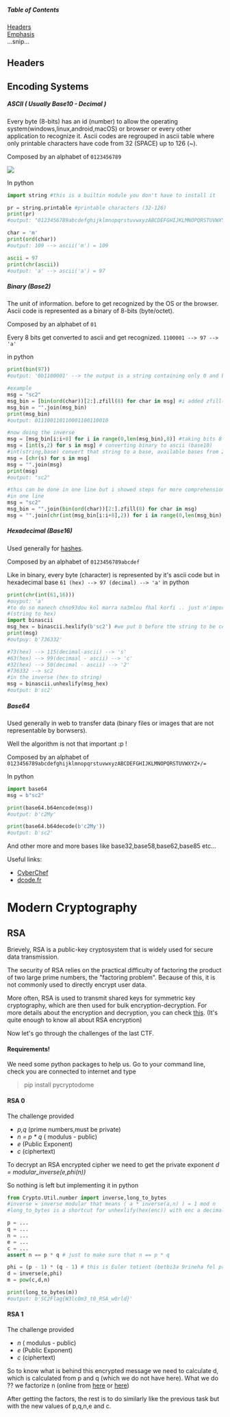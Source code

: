 ##### Table of Contents  
[Headers](#headers)  
[Emphasis](#emphasis)  
...snip...    
<a name="headers"/>
## Headers


## Encoding Systems

##### ASCII ( Usually Base10 - Decimal )
Every byte (8-bits) has an id (number) to allow the operating system(windows,linux,android,macOS) or browser or every other application to recognize it.
Ascii codes are regrouped in ascii table where only printable characters have code from 32 (SPACE) up to 126 (~).

Composed by an alphabet of
`0123456789`

![](http://www.asciitable.com/index/asciifull.gif)

In python  
~~~python
import string #this is a builtin module you don't have to install it

pr = string.printable #printable characters (32-126)
print(pr)
#output: "0123456789abcdefghijklmnopqrstuvwxyzABCDEFGHIJKLMNOPQRSTUVWXYZ!"#$%&\'()*+,-./:;<=>?@[\\]^_`{|}~ \t\n\r\x0b\x0c"

char = 'm'
print(ord(char)) 
#output: 109 --> ascii('m') = 109

ascii = 97
print(chr(ascii))
#output: 'a' --> ascii('a') = 97
~~~~

##### Binary (Base2)
The unit of information. before to get recognized by the OS or the browser. Ascii code is represented as a binary of 8-bits (byte/octet).

Composed by an alphabet of
`01`

Every 8 bits get converted to ascii and get recognized.
`1100001 --> 97 --> 'a'`

in python  
~~~python
print(bin(97))
#output: '0b1100001' --> the output is a string containing only 0 and beginning with 0b proving that's a binary representation

#example
msg = "sc2"
msg_bin = [bin(ord(char))[2:].zfill(8) for char in msg] #i added zfill(8) because python by default removes trailing "0" so the length won't be 8 but less (because all characters have ascii less than 127 = 2^8-1 that means a bit length less than 8
msg_bin = "".join(msg_bin)
print(msg_bin)
#output: 011100110110001100110010

#now doing the inverse
msg = [msg_bin[i:i+8] for i in range(0,len(msg_bin),8)] #taking bits 8 by 8
msg = [int(s,2) for s in msg] # converting binary to ascii (base10)
#int(string,base) convert that string to a base, available bases from 2 to 36
msg = [chr(s) for s in msg]
msg = "".join(msg)
print(msg)
#output: "sc2"

#this can be done in one line but i showed steps for more comprehension
#in one line
msg = "sc2"
msg_bin = "".join(bin(ord(char))[2:].zfill(8) for char in msg)
msg = "".join(chr(int(msg_bin[i:i+8],2)) for i in range(0,len(msg_bin),8))
~~~~

##### Hexadecimal (Base16)
Used generally for [hashes](https://blog.emsisoft.com/fr/6799/qu-est-ce-qu-un-hash/).

Composed by an alphabet of
`0123456789abcdef`

Like in binary, every byte (character) is represented by it's ascii code but in hexadecimal base
`61 (hex) --> 97 (decimal) --> 'a'`
in python
```python
print(chr(int(61,16)))
#ouyput: 'a'
#to do so manech chno93dou kol marra na3mlou fhal korfi .. just n'importiw module esmou binascii
#(string to hex)
import binascii
msg_hex = binascii.hexlify(b'sc2') #we put b before the string to be considered as a byte object that means every character will be equivalent to it's ascii code
print(msg)
#outpuy: b'736332'

#73(hex) --> 115(decimal-ascii) --> 's'
#63(hex) --> 99(decimaal - ascii) --> 'c'
#32(hex) --> 50(decimal - ascii) --> '2'
#736332 --> sc2
#in the inverse (hex to string)
msg = binascii.unhexlify(msg_hex)
#output: b'sc2'
```

##### Base64
Used generally in web to transfer data (binary files or images that are not representable by borwsers).

Well the algorithm is not that important :p !

Composed by an alphabet of `0123456789abcdefghijklmnopqrstuvwxyzABCDEFGHIJKLMNOPQRSTUVWXYZ+/=`

In python
```python
import base64
msg = b"sc2"

print(base64.b64encode(msg))
#output: b'c2My'

print(base64.b64decode(b'c2My'))
#output: b'sc2'

```

And other more and more bases like base32,base58,base62,base85 etc...


Useful links:
- [CyberChef](https://gchq.github.io/CyberChef/)
- [dcode.fr](https://www.dcode.fr/)




# Modern Cryptography
## RSA

Brievely, RSA is a public-key cryptosystem that is widely used for secure data transmission.

The security of RSA relies on the practical difficulty of factoring the product of two large prime numbers, the "factoring problem". Because of this, it is not commonly used to directly encrypt user data.

More often, RSA is used to transmit shared keys for symmetric key cryptography, which are then used for bulk encryption-decryption. 
For more details about the encryption and decryption, you can check [this](https://en.wikipedia.org/wiki/RSA_(cryptosystem)). (It's quite enough to know all about RSA encryption)


Now let's go through the challenges of the last CTF.


#### Requirements!
We need some python packages to help us.
Go to your command line, check you are connected to internet and type
> pip install pycryptodome


#### RSA 0
The challenge provided 
* *p,q* (prime numbers,must be private) 
* *n = p \* q* ( modulus - public) 
* *e* (Public Exponent)
* *c* (ciphertext)

To decrypt an RSA encrypted cipher we need to get the private exponent *d = modular_inverse(e,phi(n))*

So nothing is left but implementing it in python
```python
from Crypto.Util.number import inverse,long_to_bytes
#inverse = inverse modular that means ( a * inverse(a,n) ) = 1 mod n
#long_to_bytes is a shortcut for unhexlify(hex(enc)) with enc a decimal number! (A way to convert data like we saw in System encodings

p = ...
q = ...
n = ...
e = ...
c = ...
assert n == p * q # just to make sure that n == p * q

phi = (p - 1) * (q - 1) # this is Euler totient (betbi3a 9rineha fel prepa :p , malezmch tet7fadh 3la ases dima (p-1)*(q-1) lezem ta3ref relation lkemla 5atr we need it ;)
d = inverse(e,phi)
m = pow(c,d,n)

print(long_to_bytes(m))
#output: b'SC2Flag{W3lc0m3_t0_RSA_w0rld}'

```


#### RSA 1
The challenge provided 
* *n* ( modulus - public) 
* *e* (Public Exponent)
* *c* (ciphertext)

So to know what is behind this encrypted message we need to calculate d, which is calculated from p and q (which we do not have here). What we do ?? we factorize n (online from [here](http://factordb.com/) or [here](https://www.alpertron.com.ar/ECM.HTM))

After getting the factors, the rest is to do similarly like the previous task but with the new values of p,q,n,e and c.
